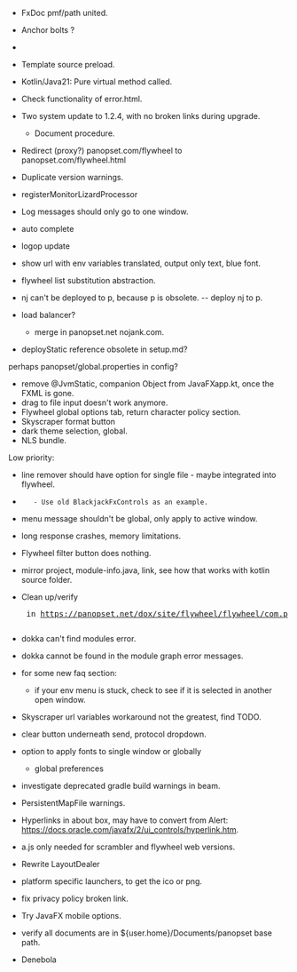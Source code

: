 * FxDoc pmf/path united.
* Anchor bolts ?
* 
* Template source preload.

* Kotlin/Java21: Pure virtual method called.
* Check functionality of error.html.
* Two system update to 1.2.4, with no broken links during upgrade.
  * Document procedure. 
* Redirect (proxy?) panopset.com/flywheel to panopset.com/flywheel.html
* Duplicate version warnings.
* registerMonitorLizardProcessor 
* Log messages should only go to one window.
* auto complete
* logop update
* show url with env variables translated, output only text, blue font. 
* flywheel list substitution abstraction.

* nj can't be deployed to p, because p is obsolete.
-- deploy nj to p.


* load balancer?
  * merge in panopset.net nojank.com. 

* deployStatic reference obsolete in setup.md?


perhaps panopset/global.properties in config?


* remove @JvmStatic, companion Object from JavaFXapp.kt, once the FXML is gone.
* drag to file input doesn't work anymore.
* Flywheel global options tab, return character policy section.
* Skyscraper format button
* dark theme selection, global.
* NLS bundle.

Low priority:

* line remover should have option for single file - maybe integrated into flywheel.
*        - Use old BlackjackFxControls as an example.


* menu message shouldn't be global, only apply to active window.
* long response crashes, memory limitations.

* Flywheel filter button does nothing.




* mirror project, module-info.java, link, see how that works with kotlin source folder.



* Clean up/verify <pre> in https://panopset.net/dox/site/flywheel/flywheel/com.panopset.flywheel/-flywheel/main.html

* dokka can't find modules error.
* dokka cannot be found in the module graph error messages.

* for some new faq section: 
  * if your env menu is stuck, check to see if it is selected in another open window.

* Skyscraper url variables workaround not the greatest, find TODO.
* clear button underneath send, protocol dropdown.
* option to apply fonts to single window or globally
  * global preferences  

* investigate deprecated gradle build warnings in beam.
* PersistentMapFile warnings.
* Hyperlinks in about box, may have to convert from Alert: https://docs.oracle.com/javafx/2/ui_controls/hyperlink.htm.
* a.js only needed for scrambler and flywheel web versions.
* Rewrite LayoutDealer
* platform specific launchers, to get the ico or png.
* fix privacy policy broken link.
* Try JavaFX mobile options. 
* verify all documents are in ${user.home}/Documents/panopset base path.
* Denebola